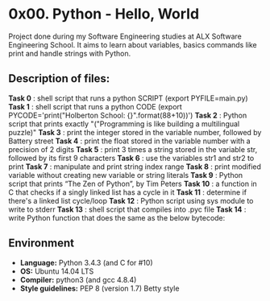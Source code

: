 # 0x00. Python - Hello, World
Project done during my Software Engineering studies at ALX Software Engineering School. It aims to learn about variables, basics commands like print and handle strings with Python.

## Description of files:
**Task 0** : shell script that runs a python SCRIPT (export PYFILE=main.py)
**Task 1** : shell script that runs a python CODE (export PYCODE='print("Holberton School: {}".format(88+10))')
**Task 2** : Python script that prints exactly "("Programming is like building a multilingual puzzle)"
**Task 3** : print the integer stored in the variable number, followed by Battery street
**Task 4** : print the float stored in the variable number with a precision of 2 digits
**Task 5** : print 3 times a string stored in the variable str, followed by its first 9 characters
**Task 6** : use the variables str1 and str2 to print
**Task 7** : manipulate and print string index range
**Task 8** : print modified variable without creating new variable or string literals
**Task 9** : Python script that prints “The Zen of Python”, by Tim Peters
**Task 10** : a function in C that checks if a singly linked list has a cycle in it
**Task 11** : determine if there's a linked list cycle/loop
**Task 12** : Python script using sys module to write to stderr
**Task 13** : shell script that compiles into .pyc file
**Task 14** : write Python function that does the same as the below bytecode:

## Environment
- **Language:** Python 3.4.3 (and C for #10)
- **OS:** Ubuntu 14.04 LTS
- **Compiler:** python3 (and gcc 4.8.4)
- **Style guidelines:** PEP 8 (version 1.7) Betty style
